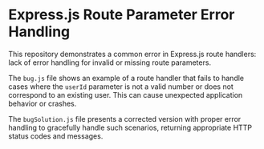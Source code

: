 # Express.js Route Parameter Error Handling

This repository demonstrates a common error in Express.js route handlers:  lack of error handling for invalid or missing route parameters.

The `bug.js` file shows an example of a route handler that fails to handle cases where the `userId` parameter is not a valid number or does not correspond to an existing user.  This can cause unexpected application behavior or crashes.

The `bugSolution.js` file presents a corrected version with proper error handling to gracefully handle such scenarios, returning appropriate HTTP status codes and messages.
